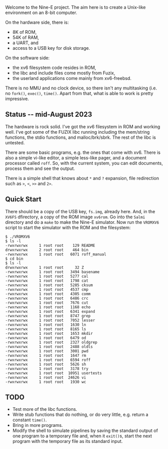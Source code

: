 Welcome to the Nine-E project. The aim here is to create a Unix-like
environment on an 8-bit computer.

On the hardware side, there is:
 - 8K of ROM,
 - 54K of RAM,
 - a UART, and
 - access to a USB key for disk storage.

On the software side:
 - the xv6 filesystem code resides in ROM,
 - the libc and include files come mostly from Fuzix,
 - the userland applications come mainly from xv6-freebsd.

There is no MMU and no clock device, so there isn't any multitasking
(i.e. no `fork()`, `exec()`, `time()`. Apart from that, what is able
to work is pretty impressive.

## Status -- mid-August 2023

The hardware is rock solid. I've got the xv6 filesystem in ROM and working well.
I've got some of the FUZIX libc running including the mem/string functions, the
stdio functions, and malloc/brk/sbrk. The rest of the libc is untested.

There are some basic programs, e.g. the ones that come with xv6. There is also
a simple vi-like editor, a simple less-like pager, and a document processor
called `roff`. So, with the current system, you can edit documents, process them
and see the output.

There is a simple shell that knows about `*` and `?` expansion, file redirection
such as `>`, `<`, `>>` and `2>`.

## Quick Start

There should be a copy of the USB key, `fs.img`, already here.
And, in the `XV6FS` dfirectory, a copy of the ROM image `xv6rom`.
Go into the `Salmi` directory and do a `make` to make the Nine-E simulator.
Now run the `VROMXV6` script to start the simulator with the ROM and the
filesystem:

```
$ ./VROMXV6 
$ ls -l
-rwxrwxrwx     1 root root    129 README
drwxrwxrwx     2 root root    464 bin
-rwxrwxrwx     1 root root   6071 roff_manual
$ cd bin
$ ls -l
drwxrwxrwx     1 root root     32 Z
-rwxrwxrwx     1 root root   3494 basename
-rwxrwxrwx     1 root root   5277 cal
-rwxrwxrwx     1 root root   1798 cat
-rwxrwxrwx     1 root root   5285 cksum
-rwxrwxrwx     1 root root   4537 cmp
-rwxrwxrwx     1 root root   4305 comm
-rwxrwxrwx     1 root root   6486 crc
-rwxrwxrwx     1 root root   7676 cut
-rwxrwxrwx     1 root root   1168 echo
-rwxrwxrwx     1 root root   6341 expand
-rwxrwxrwx     1 root root   8747 grep
-rwxrwxrwx     1 root root   7052 lesser
-rwxrwxrwx     1 root root   1630 ln
-rwxrwxrwx     1 root root   8165 ls
-rwxrwxrwx     1 root root   1653 mkdir
-rwxrwxrwx     1 root root   6479 od
-rwxrwxrwx     1 root root   2327 oldgrep
-rwxrwxrwx     1 root root   2488 oldls
-rwxrwxrwx     1 root root   3001 pwd
-rwxrwxrwx     1 root root   1647 rm
-rwxrwxrwx     1 root root   6594 roff
-rwxrwxrwx     1 root root   5626 sh
-rwxrwxrwx     1 root root   3178 try
-rwxrwxrwx     1 root root  10951 usertests
-rwxrwxrwx     1 root root  24626 vi
-rwxrwxrwx     1 root root   1930 wc
```

## TODO

 - Test more of the libc functions.
 - Write stub functions that do nothing, or do
   very little, e.g. return a constant `time()`.
 - Bring in more programs.
 - Modify the shell to simulate pipelines by
   saving the standard output of one program to a 
   temporary file and, when it `exit()`s,
   start the next program with the temporary
   file as its standard input.
